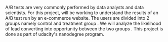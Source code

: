 A/B tests are very commonly performed by data analysts and data scientists.
For this project,  will be working to understand the results of an A/B test run by an e-commerce website.
The users are divided into 2 groups namely control and treatment group . We will analyze the likelihood of lead converting into opportunity between the two groups .
This project is done as part of udacity's nanodegree program.

